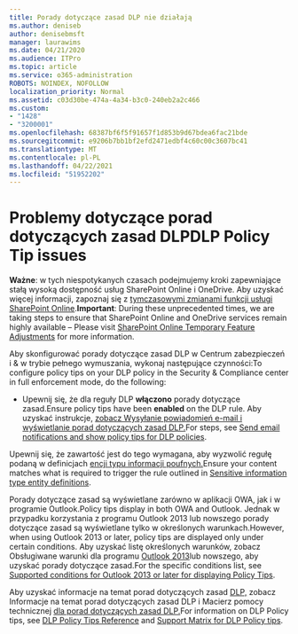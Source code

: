 ```yaml
---
title: Porady dotyczące zasad DLP nie działają
ms.author: deniseb
author: denisebmsft
manager: laurawims
ms.date: 04/21/2020
ms.audience: ITPro
ms.topic: article
ms.service: o365-administration
ROBOTS: NOINDEX, NOFOLLOW
localization_priority: Normal
ms.assetid: c03d30be-474a-4a34-b3c0-240eb2a2c466
ms.custom:
- "1428"
- "3200001"
ms.openlocfilehash: 68387bf6f5f91657f1d853b9d67bdea6fac21bde
ms.sourcegitcommit: e9206b7bb1bf2efd2471edbf4c60c00c3607bc41
ms.translationtype: MT
ms.contentlocale: pl-PL
ms.lasthandoff: 04/22/2021
ms.locfileid: "51952202"
---
```

# <a name="dlp-policy-tip-issues"></a><span data-ttu-id="7de65-102">Problemy dotyczące porad dotyczących zasad DLP</span><span class="sxs-lookup"><span data-stu-id="7de65-102">DLP Policy Tip issues</span></span>

<span data-ttu-id="7de65-103">**Ważne**: w tych niespotykanych czasach podejmujemy kroki zapewniające stałą wysoką dostępność usług SharePoint Online i OneDrive. Aby uzyskać więcej informacji, zapoznaj się z [tymczasowymi zmianami funkcji usługi SharePoint Online](https://aka.ms/ODSPAdjustments).</span><span class="sxs-lookup"><span data-stu-id="7de65-103">**Important**: During these unprecedented times, we are taking steps to ensure that SharePoint Online and OneDrive services remain highly available – Please visit [SharePoint Online Temporary Feature Adjustments](https://aka.ms/ODSPAdjustments) for more information.</span></span>

<span data-ttu-id="7de65-104">Aby skonfigurować porady dotyczące zasad DLP w Centrum zabezpieczeń i & w trybie pełnego wymuszania, wykonaj następujące czynności:</span><span class="sxs-lookup"><span data-stu-id="7de65-104">To configure policy tips on your DLP policy in the Security & Compliance center in full enforcement mode, do the following:</span></span>

- <span data-ttu-id="7de65-105">Upewnij się, że dla reguły DLP **włączono** porady dotyczące zasad.</span><span class="sxs-lookup"><span data-stu-id="7de65-105">Ensure policy tips have been **enabled** on the DLP rule.</span></span> <span data-ttu-id="7de65-106">Aby uzyskać instrukcje, [zobacz Wysyłanie powiadomień e-mail i wyświetlanie porad dotyczących zasad DLP.](https://docs.microsoft.com/microsoft-365/compliance/use-notifications-and-policy-tips)</span><span class="sxs-lookup"><span data-stu-id="7de65-106">For steps, see [Send email notifications and show policy tips for DLP policies](https://docs.microsoft.com/microsoft-365/compliance/use-notifications-and-policy-tips).</span></span>

<span data-ttu-id="7de65-107">Upewnij się, że zawartość jest do tego wymagana, aby wyzwolić regułę podaną w definicjach [encji typu informacji poufnych.](https://docs.microsoft.com/microsoft-365/compliance/sensitive-information-type-entity-definitions)</span><span class="sxs-lookup"><span data-stu-id="7de65-107">Ensure your content matches what is required to trigger the rule outlined in [Sensitive information type entity definitions](https://docs.microsoft.com/microsoft-365/compliance/sensitive-information-type-entity-definitions).</span></span>

<span data-ttu-id="7de65-108">Porady dotyczące zasad są wyświetlane zarówno w aplikacji OWA, jak i w programie Outlook.</span><span class="sxs-lookup"><span data-stu-id="7de65-108">Policy tips display in both OWA and Outlook.</span></span> <span data-ttu-id="7de65-109">Jednak w przypadku korzystania z programu Outlook 2013 lub nowszego porady dotyczące zasad są wyświetlane tylko w określonych warunkach.</span><span class="sxs-lookup"><span data-stu-id="7de65-109">However, when using Outlook 2013 or later, policy tips are displayed only under certain conditions.</span></span> <span data-ttu-id="7de65-110">Aby uzyskać listę określonych warunków, zobacz Obsługiwane warunki dla programu [Outlook 2013](https://docs.microsoft.com/microsoft-365/compliance/use-notifications-and-policy-tips)lub nowszego, aby uzyskać porady dotyczące zasad.</span><span class="sxs-lookup"><span data-stu-id="7de65-110">For the specific conditions list, see [Supported conditions for Outlook 2013 or later for displaying Policy Tips](https://docs.microsoft.com/microsoft-365/compliance/use-notifications-and-policy-tips).</span></span>

<span data-ttu-id="7de65-111">Aby uzyskać informacje na temat porad dotyczących zasad [DLP,](https://docs.microsoft.com/microsoft-365/compliance/dlp-policy-tips-reference?view=o365-worldwide#support-matrix-for-dlp-policy-tips-across-microsoft-apps) zobacz Informacje na temat porad dotyczących zasad DLP i Macierz pomocy technicznej [dla porad dotyczących zasad DLP.](https://docs.microsoft.com/microsoft-365/compliance/dlp-policy-tips-reference?view=o365-worldwide#support-matrix-for-dlp-policy-tips-across-microsoft-apps)</span><span class="sxs-lookup"><span data-stu-id="7de65-111">For information on DLP Policy tips, see [DLP Policy Tips Reference](https://docs.microsoft.com/microsoft-365/compliance/dlp-policy-tips-reference?view=o365-worldwide#support-matrix-for-dlp-policy-tips-across-microsoft-apps) and [Support Matrix for DLP Policy tips](https://docs.microsoft.com/microsoft-365/compliance/dlp-policy-tips-reference?view=o365-worldwide#support-matrix-for-dlp-policy-tips-across-microsoft-apps).</span></span>